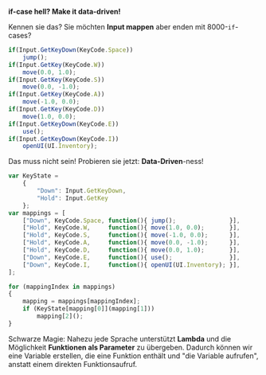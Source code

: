 **if-case hell? Make it data-driven!**

Kennen sie das? Sie möchten __Input mappen__ aber enden mit 8000-`if`-cases?

```js
if(Input.GetKeyDown(KeyCode.Space))
    jump();
if(Input.GetKey(KeyCode.W))
    move(0.0, 1.0);
if(Input.GetKey(KeyCode.S))
    move(0.0, -1.0);
if(Input.GetKey(KeyCode.A))
    move(-1.0, 0.0);
if(Input.GetKey(KeyCode.D))
    move(1.0, 0.0);
if(Input.GetKeyDown(KeyCode.E))
    use();
if(Input.GetKeyDown(KeyCode.I))
    openUI(UI.Inventory);
```
Das muss nicht sein! Probieren sie jetzt: __Data-Driven__-ness!
```js
var KeyState =
    {
        "Down": Input.GetKeyDown,
        "Hold": Input.GetKey
    };
var mappings = [
    ["Down", KeyCode.Space, function(){ jump();               }],
    ["Hold", KeyCode.W,     function(){ move(1.0, 0.0);       }],
    ["Hold", KeyCode.S,     function(){ move(-1.0, 0.0);      }],
    ["Hold", KeyCode.A,     function(){ move(0.0, -1.0);      }],
    ["Hold", KeyCode.D,     function(){ move(0.0, 1.0);       }],
    ["Down", KeyCode.E,     function(){ use();                }],
    ["Down", KeyCode.I,     function(){ openUI(UI.Inventory); }],
];

for (mappingIndex in mappings)
{
    mapping = mappings[mappingIndex];
    if (KeyState[mapping[0]](mapping[1]))
        mapping[2]();
}
```

Schwarze Magie: Nahezu jede Sprache unterstützt __Lambda__ und die Möglichkeit __Funktionen als Parameter__ zu übergeben. Dadurch können wir eine Variable erstellen, die eine Funktion enthält und "die Variable aufrufen", anstatt einem direkten Funktionsaufruf.
